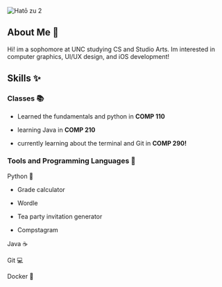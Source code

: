 ![Hatō zu 2](https://github.com/user-attachments/assets/3765974b-e503-447c-8801-9aa33d1f8216)

## About Me 🪼
Hi! im a sophomore at UNC studying CS and Studio Arts. Im interested in computer graphics, UI/UX design, and iOS development!



## Skills ✨

### Classes 📚
- Learned the fundamentals and python in **COMP 110**

- learning Java in **COMP 210**

- currently learning about the terminal and Git in **COMP 290!**

### Tools and Programming Languages 🌊
Python 🐍
- Grade calculator
- Wordle
- Tea party invitation generator 

- Compstagram

Java ☕

Git 💻

Docker 🐳
